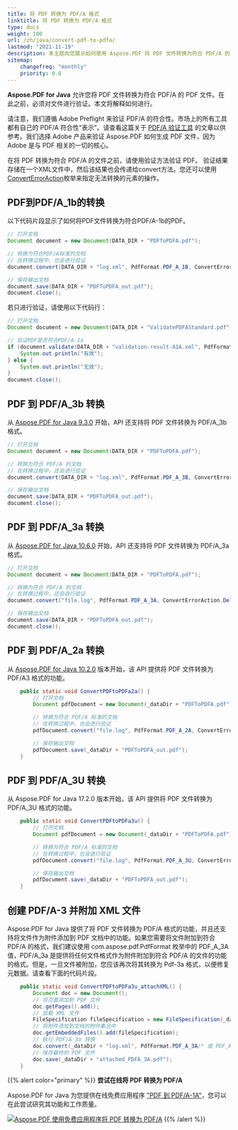 ```yaml
---
title: 将 PDF 转换为 PDF/A 格式
linktitle: 将 PDF 转换为 PDF/A 格式
type: docs
weight: 100
url: /zh/java/convert-pdf-to-pdfa/
lastmod: "2021-11-19"
description: 本主题向您展示如何使用 Aspose.PDF 将 PDF 文件转换为符合 PDF/A 的 PDF 文件。
sitemap:
    changefreq: "monthly"
    priority: 0.8
---
```


**Aspose.PDF for Java** 允许您将 PDF 文件转换为符合 PDF/A 的 PDF 文件。在此之前，必须对文件进行验证。本文将解释如何进行。

请注意，我们遵循 Adobe Preflight 来验证 PDF/A 的符合性。市场上的所有工具都有自己的 PDF/A 符合性“表示”。请查看这篇关于 [PDF/A 验证工具](http://wiki.opf-labs.org/display/SPR/PDFA+Validation+tools+give+different+results) 的文章以供参考。我们选择 Adobe 产品来验证 Aspose.PDF 如何生成 PDF 文件，因为 Adobe 是与 PDF 相关的一切的核心。

在将 PDF 转换为符合 PDF/A 的文件之前，请使用验证方法验证 PDF。
 验证结果存储在一个XML文件中，然后该结果也会传递给convert方法。您还可以使用[ConvertErrorAction](https://reference.aspose.com/pdf/java/com.aspose.pdf/converterroraction)枚举来指定无法转换的元素的操作。

## PDF到PDF/A_1b的转换

以下代码片段显示了如何将PDF文件转换为符合PDF/A-1b的PDF。

```java
// 打开文档
Document document = new Document(DATA_DIR + "PDFToPDFA.pdf");

// 转换为符合PDF/A标准的文档
// 在转换过程中，也会进行验证
document.convert(DATA_DIR + "log.xml", PdfFormat.PDF_A_1B, ConvertErrorAction.Delete);

// 保存输出文档
document.save(DATA_DIR + "PDFToPDFA_out.pdf");
document.close();
```

若只进行验证，请使用以下代码行：

```java
// 打开文档
Document document = new Document(DATA_DIR + "ValidatePDFAStandard.pdf");

// 验证PDF是否符合PDF/A-1a
if (document.validate(DATA_DIR + "validation-result-A1A.xml", PdfFormat.PDF_A_1B)) {
    System.out.println("有效");
} else {
    System.out.println("无效");
}
document.close();
```

## PDF 到 PDF/A_3b 转换

从 [Aspose.PDF for Java 9.3.0](https://downloads.aspose.com/pdf/java) 开始，API 还支持将 PDF 文件转换为 PDF/A_3b 格式。

```java
// 打开文档
Document document = new Document(DATA_DIR + "PDFToPDFA.pdf");

// 转换为符合 PDF/A 的文档
// 在转换过程中，还会进行验证
document.convert(DATA_DIR + "log.xml", PdfFormat.PDF_A_3B, ConvertErrorAction.Delete);

// 保存输出文档
document.save(DATA_DIR + "PDFToPDFA_out.pdf");
document.close();
```

## PDF 到 PDF/A_3a 转换

从 [Aspose.PDF for Java 10.6.0](https://downloads.aspose.com/pdf/java) 开始，API 还支持将 PDF 文件转换为 PDF/A_3a 格式。

```java
// 打开文档
Document document = new Document(DATA_DIR + "PDFToPDFA.pdf");

// 转换为符合 PDF/A 的文档
// 在转换过程中，还会进行验证
document.convert("file.log", PdfFormat.PDF_A_3A, ConvertErrorAction.Delete);

// 保存输出文档
document.save(DATA_DIR + "PDFToPDFA_out.pdf");
document.close();
```


## PDF 到 PDF/A_2a 转换

从 [Aspose.PDF for Java 10.2.0](https://downloads.aspose.com/pdf/java) 版本开始，该 API 提供将 PDF 文件转换为 PDF/A3 格式的功能。

```java
    public static void ConvertPDFtoPDFa2a() {
        // 打开文档
        Document pdfDocument = new Document(_dataDir + "PDFToPDFA.pdf");

        // 转换为符合 PDF/A 标准的文档
        // 在转换过程中，也会进行验证
        pdfDocument.convert("file.log", PdfFormat.PDF_A_2A, ConvertErrorAction.Delete);

        // 保存输出文档
        pdfDocument.save(_dataDir + "PDFToPDFA_out.pdf");
    }
```

## PDF 到 PDF/A_3U 转换

从 Aspose.PDF for Java 17.2.0 版本开始，该 API 提供将 PDF 文件转换为 PDF/A_3U 格式的功能。

```java
    public static void ConvertPDFtoPDFa3u() {
        // 打开文档
        Document pdfDocument = new Document(_dataDir + "PDFToPDFA.pdf");

        // 转换为符合 PDF/A 标准的文档
        // 在转换过程中，也会进行验证
        pdfDocument.convert("file.log", PdfFormat.PDF_A_3U, ConvertErrorAction.Delete);

        // 保存输出文档
        pdfDocument.save(_dataDir + "PDFToPDFA_out.pdf");
    }
```


## 创建 PDF/A-3 并附加 XML 文件

Aspose.PDF for Java 提供了将 PDF 文件转换为 PDF/A 格式的功能，并且还支持将文件作为附件添加到 PDF 文档中的功能。如果您需要将文件附加到符合 PDF/A 的格式，我们建议使用 com.aspose.pdf.PdfFormat 枚举中的 PDF_A_3A 值，PDF/A_3a 是提供将任何文件格式作为附件附加到符合 PDF/A 的文件的功能的格式。但是，一旦文件被附加，您应该再次将其转换为 Pdf-3a 格式，以便修复元数据。请查看下面的代码片段。

```java
    public static void ConvertPDFtoPDFa3u_attachXML() {
        Document doc = new Document();
        // 将页面添加到 PDF 文件
        doc.getPages().add();
        // 加载 XML 文件
        FileSpecification fileSpecification = new FileSpecification(_dataDir + "attachment.xml", "示例 xml 文件");
        // 将附件添加到文档的附件集合中
        doc.getEmbeddedFiles().add(fileSpecification);
        // 执行 PDF/A_3a 转换
        doc.convert(_dataDir + "log.xml", PdfFormat.PDF_A_3A/* 或 PDF_A_3B */, ConvertErrorAction.Delete);
        // 保存最终的 PDF 文件
        doc.save(_dataDir + "attached_PDFA_3A.pdf");
    }
```


{{% alert color="primary" %}}
**尝试在线将 PDF 转换为 PDF/A**

Aspose.PDF for Java 为您提供在线免费应用程序 ["PDF 到 PDF/A-1A"](https://products.aspose.app/pdf/conversion/pdf-to-pdfa1a)，您可以在此尝试研究其功能和工作质量。

[![Aspose.PDF 使用免费应用程序将 PDF 转换为 PDF/A](pdf_to_pdfa.png)](https://products.aspose.app/pdf/conversion/pdf-to-pdfa1a)
{{% /alert %}}